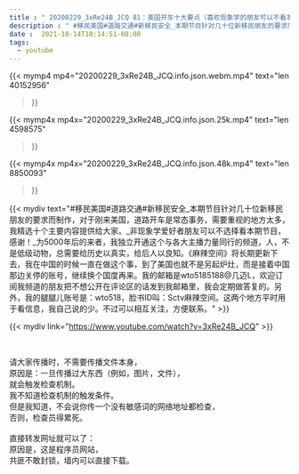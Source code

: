 ```yaml
---
title : " 20200229_3xRe24B_JCQ 81：美国开车十大要点（喜欢现象学的朋友可以不看本期节目）。 "
description : " #移民美国#道路交通#新移民安全_本期节目针对几十位新移民朋友的要求而制作，对于刚来美国，道路开车是常态事务，需要重视的地方太多，我精选十个主要内容提供给大家。_非现象学爱好者朋友可以不选择看本期节目，感谢！_为5000年后的来者，我独立开通这个与各大主播力量同行的频道，人，不是低级动物，总需要给历史以真实，给后人以良知。《麻辣空间》将长期更新下去，我在中国的时候一直在做这个事，到了美国也就不是另起炉灶，而是接着中国那边关停的账号，继续换个国度再来。我的邮箱是wto5185188@几迈L，欢迎订阅我频道的朋友把不想公开在评论区的话发到我邮箱里，我会定期做答复的。另外，我的腿腿儿账号是：wto518，脸书ID叫：Sctv麻辣空间。这两个地方平时用于看信息，我自己说的少。不过可以相互关注，方便联系。 "
date :  2021-10-14T10:14:51-08:00
tags:
  - youtube
---
```


{{< mymp4 mp4="20200229_3xRe24B_JCQ.info.json.webm.mp4" 
text="len 40152956"
>}}

{{< mymp4x  mp4x="20200229_3xRe24B_JCQ.info.json.25k.mp4"
text="len 4598575"
>}}

{{< mymp4x  mp4x="20200229_3xRe24B_JCQ.info.json.48k.mp4"
text="len 8850093"
>}}


{{< mydiv text="#移民美国#道路交通#新移民安全_本期节目针对几十位新移民朋友的要求而制作，对于刚来美国，道路开车是常态事务，需要重视的地方太多，我精选十个主要内容提供给大家。_非现象学爱好者朋友可以不选择看本期节目，感谢！_为5000年后的来者，我独立开通这个与各大主播力量同行的频道，人，不是低级动物，总需要给历史以真实，给后人以良知。《麻辣空间》将长期更新下去，我在中国的时候一直在做这个事，到了美国也就不是另起炉灶，而是接着中国那边关停的账号，继续换个国度再来。我的邮箱是wto5185188@几迈L，欢迎订阅我频道的朋友把不想公开在评论区的话发到我邮箱里，我会定期做答复的。另外，我的腿腿儿账号是：wto518，脸书ID叫：Sctv麻辣空间。这两个地方平时用于看信息，我自己说的少。不过可以相互关注，方便联系。" >}}
<br>

{{< mydiv link="https://www.youtube.com/watch?v=3xRe24B_JCQ" >}}


<br>

请大家传播时，不需要传播文件本身，<br>
原因是：一旦传播过大东西（例如，图片，文件），<br>
就会触发检查机制。<br>
我不知道检查机制的触发条件。<br>
但是我知道，不会说你传一个没有敏感词的网络地址都检查，<br>
否则，检查员得累死。<br><br>
直接转发网址就可以了：<br>
原因是，这是程序员网站，<br>
共匪不敢封锁，墙内可以直接下载。


